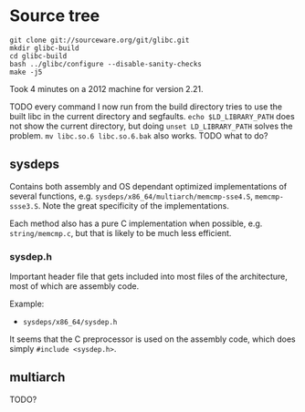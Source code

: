 # Source tree

    git clone git://sourceware.org/git/glibc.git
    mkdir glibc-build
    cd glibc-build
    bash ../glibc/configure --disable-sanity-checks
    make -j5

Took 4 minutes on a 2012 machine for version 2.21.

TODO every command I now run from the build directory tries to use the built libc in the current directory and segfaults. `echo $LD_LIBRARY_PATH` does not show the current directory, but doing `unset LD_LIBRARY_PATH` solves the problem. `mv libc.so.6 libc.so.6.bak` also works. TODO what to do?

## sysdeps

Contains both assembly and OS dependant optimized implementations of several functions, e.g. `sysdeps/x86_64/multiarch/memcmp-sse4.S`, `memcmp-ssse3.S`. Note the great specificity of the implementations.

Each method also has a pure C implementation when possible, e.g. `string/memcmp.c`, but that is likely to be much less efficient.

### sysdep.h

Important header file that gets included into most files of the architecture, most of which are assembly code.

Example:

- `sysdeps/x86_64/sysdep.h`

It seems that the C preprocessor is used on the assembly code, which does simply `#include <sysdep.h>`.

## multiarch

TODO?
